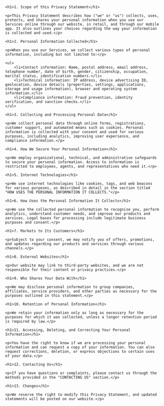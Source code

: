 <html lang="en">
<head>
    <meta charset="UTF-8">
    <meta name="viewport" content="width=device-width, initial-scale=1.0">
    <title>Privacy Statement</title>
</head>
<body>

    <h1>1. Scope of this Privacy Statement</h1>

    <p>This Privacy Statement describes how ("we" or "us") collects, uses, protects, and shares your personal information when you use our Services online through our website, in retail, and through our mobile app. It also outlines your choices regarding the way your information is collected and used.</p>

    <h1>2. Personal Information Collected</h1>

    <p>When you use our Services, we collect various types of personal information, including but not limited to:</p>

    <ul>
        <li>Contact information: Name, postal address, email address, telephone number, date of birth, gender, citizenship, occupation, marital status, identification numbers.</li>
        <li>Technical information: IP address, device advertising ID, geolocation, device details (properties, settings, applications, storage and usage information), browser and operating system information.</li>
        <li>Compliance information: Fraud prevention, identity verification, and sanction checks.</li>
    </ul>

    <h1>3. Collecting and Processing Personal Data</h1>

    <p>We collect personal data through online forms, registrations, customer support, and automated means such as cookies. Personal information is collected with your consent and used for various purposes, including analytics, improving user experience, and compliance information.</p>

    <h1>4. How We Secure Your Personal Information</h1>

    <p>We employ organizational, technical, and administrative safeguards to secure your personal information. Access to information is restricted to employees, agents, and representatives who need it.</p>

    <h1>5. Internet Technologies</h1>

    <p>We use internet technologies like cookies, tags, and web beacons for various purposes, as described in detail in the section titled "HOW USES THE PERSONAL INFORMATION IT COLLECTS."</p>

    <h1>6. How Uses the Personal Information It Collects</h1>

    <p>We use the collected personal information to recognize you, perform analytics, understand customer needs, and improve our products and services. Legal bases for processing include legitimate business purposes and consent.</p>

    <h1>7. Markets to Its Customers</h1>

    <p>Subject to your consent, we may notify you of offers, promotions, and updates regarding our products and services through various channels.</p>

    <h1>8. External Websites</h1>

    <p>Our website may link to third-party websites, and we are not responsible for their content or privacy practices.</p>

    <h1>9. Who Shares Your Data With</h1>

    <p>We may disclose personal information to group companies, affiliates, service providers, and other parties as necessary for the purposes outlined in this statement.</p>

    <h1>10. Retention of Personal Information</h1>

    <p>We retain your information only as long as necessary for the purposes for which it was collected, unless a longer retention period is required by law.</p>

    <h1>11. Accessing, Deleting, and Correcting Your Personal Information</h1>

    <p>You have the right to know if we are processing your personal information and can request a copy of your information. You can also request corrections, deletion, or express objections to certain uses of your data.</p>

    <h1>12. Contacting Us</h1>

    <p>If you have questions or complaints, please contact us through the methods provided in the "CONTACTING US" section.</p>

    <h1>13. Changes</h1>

    <p>We reserve the right to modify this Privacy Statement, and updated statements will be posted on our website.</p>

</body>
</html>
